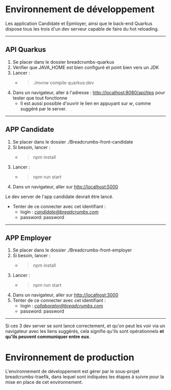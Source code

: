 # Environnement de développement

Les application Candidate et Epmloyer, ainsi que le back-end Quarkus dispose tous les trois d'un dev serveur capable de faire du hot reloading.

---
## API Quarkus
1. Se placer dans le dossier breadcrumbs-quarkus
2. Vérifier que JAVA_HOME est bien configuré et point bien vers un JDK
3. Lancer :
    - > ./mvnw compile quarkus:dev
4. Dans un navigateur, aller à l'adresse : [http://localhost:8080/api/tips]() pour tester que tout fonctionne
    - Il est aussi possible d'ouvrir le lien en appuyant sur *w*, comme suggéré par le server.

---
## APP Candidate
1. Se placer dans le dossier ./Breadcrumbs-front-candidate
2. Si besoin, lancer :
    - > npm install
3. Lancer :
    - > npm run start
4. Dans un navigateur, aller sur [http://localhost:5000]()

Le dev server de l'app candidate devrait être lancé.

- Tenter de ce connecter avec cet identifiant :
   - login : *candidate@breadcrumbs.com*
   - password: password

-------

## APP Employer
1. Se placer dans le dossier ./Breadcrumbs-front-employer
2. Si besoin, lancer :
    - > npm install
3. Lancer :
    - > npm run start
4. Dans un navigateur, aller sur [http://localhost:3000]()
4. Tenter de ce connecter avec cet identifiant :
    - login : *collaborator@breadcrumbs.com*
    - password: password
   
---
Si ces 3 dev server se sont lancé correctement, et qu'on peut les voir via un navigateur avec les liens suggérés, cela signifie qu'ils sont opérationnels **et qu'ils peuvent communiquer entre eux**.

# Environnement de production
L'environnement de développement est gérer par le sous-projet breadcrumbs-traefik, dans lequel sont indiquées les étapes à suivre pour la mise en place de cet environnement.
